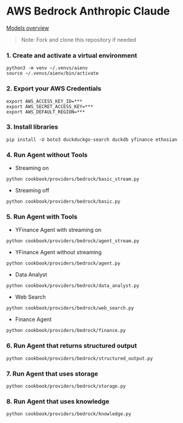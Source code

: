 # AWS Bedrock Anthropic Claude

[Models overview](https://docs.anthropic.com/claude/docs/models-overview)

> Note: Fork and clone this repository if needed

### 1. Create and activate a virtual environment

```shell
python3 -m venv ~/.venvs/aienv
source ~/.venvs/aienv/bin/activate
```

### 2. Export your AWS Credentials

```shell
export AWS_ACCESS_KEY_ID=***
export AWS_SECRET_ACCESS_KEY=***
export AWS_DEFAULT_REGION=***
```

### 3. Install libraries

```shell
pip install -U boto3 duckduckgo-search duckdb yfinance ethosian
```

### 4. Run Agent without Tools

- Streaming on

```shell
python cookbook/providers/bedrock/basic_stream.py
```

- Streaming off

```shell
python cookbook/providers/bedrock/basic.py
```

### 5. Run Agent with Tools

- YFinance Agent with streaming on

```shell
python cookbook/providers/bedrock/agent_stream.py
```

- YFinance Agent without streaming

```shell
python cookbook/providers/bedrock/agent.py
```

- Data Analyst

```shell
python cookbook/providers/bedrock/data_analyst.py
```

- Web Search

```shell
python cookbook/providers/bedrock/web_search.py
```

- Finance Agent

```shell
python cookbook/providers/bedrock/finance.py
```

### 6. Run Agent that returns structured output

```shell
python cookbook/providers/bedrock/structured_output.py
```

### 7. Run Agent that uses storage

```shell
python cookbook/providers/bedrock/storage.py
```

### 8. Run Agent that uses knowledge

```shell
python cookbook/providers/bedrock/knowledge.py
```
